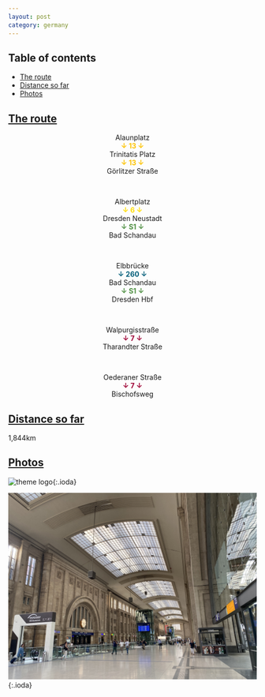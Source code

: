 ```yaml
---
layout: post
category: germany
---
```



## Table of contents
- [The route](#the-route)
- [Distance so far](#distance-so-far)
- [Photos](#photos)


## [The route](#the-route)

<center> Alaunplatz </center>

<center> <span style="color:#fdc300 "> <b> ↓ 13 ↓ </b> </span> </center>

<center> Trinitatis Platz </center>

<center> <span style="color:#fdc300 "> <b> ↓ 13 ↓ </b> </span> </center>

<center> Görlitzer Straße</center>

<span> <br> </span>

<center> Albertplatz </center>

<center> <span style="color:#ffdd00 "> <b> ↓ 6 ↓ </b> </span> </center>

<center> Dresden Neustadt </center>

<center> <span style="color:#4d8e40 "> <b> ↓ S1 ↓ </b> </span> </center>

<center> Bad Schandau </center>

<span> <br> </span>

<center> Elbbrücke </center>

<center> <span style="color:#005d79 "> <b> ↓ 260 ↓ </b> </span> </center>

<center> Bad Schandau </center>

<center> <span style="color:#4d8e40 "> <b> ↓ S1 ↓ </b> </span> </center>

<center> Dresden Hbf </center>

<span> <br> </span>

<center> Walpurgisstraße </center>

<center> <span style="color:#9e0234 "> <b> ↓ 7 ↓ </b> </span> </center>

<center> Tharandter Straße </center>

<span> <br> </span>

<center> Oederaner Straße </center>

<center> <span style="color:#9e0234 "> <b> ↓ 7 ↓ </b> </span> </center>

<center> Bischofsweg </center>



## [Distance so far](#distance-so-far)

1,844km

## [Photos](#photos)

![theme logo](pictures/leipzig_hbf_1.JPG){:.ioda}

![theme logo](pictures/leipzig_hbf_2.JPG){:.ioda}









